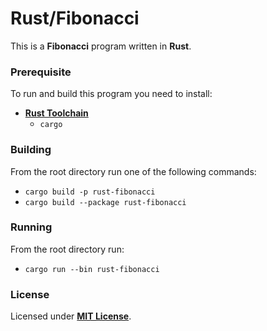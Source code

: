 # Rust/Fibonacci

This is a **Fibonacci** program written in **Rust**.

### Prerequisite

To run and build this program you need to install:

* [**Rust Toolchain**](https://www.rust-lang.org/tools/install)
  * `cargo`

### Building

From the root directory run one of the following commands:

* `cargo build -p rust-fibonacci`
* `cargo build --package rust-fibonacci`

### Running

From the root directory run:

* `cargo run --bin rust-fibonacci`

### License

Licensed under [**MIT License**](https://github.com/altersabeh/codes/blob/main/LICENSE).
